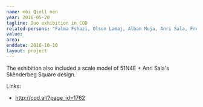 ```yaml
---
name: mbi Qiell nën
year: 2016-05-20
tagline: Duo exhibition in COD
related-persons: "Falma Fshazi, Olson Lamaj, Alban Muja, Anri Sala, Freek Persyn, Johan Anrys"
value:
area:
enddate: 2016-10-10
layout: project
---
```

The exhibition also included a scale model of 51N4E + Anri Sala's Skënderbeg Square design.

Links:
* <http://cod.al/?page_id=1762>
